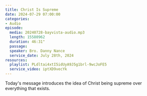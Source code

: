 ```yaml
---
title: Christ Is Supreme
date: 2024-07-29 07:00:00
categories:
- Audio
episode:
  media: 20240728-bayvista-audio.mp3
  length: 15580962
  duration: 46:31"
  passage:
  speaker: Bro. Danny Nance
  service_date: July 28th, 2024
resources:
  playlist: PLdltai4xtI5idUyA9J5g1brl-9wcJoFE5
  service_video: iptXD9vecYk
---
```

Today's message introduces the idea of Christ being supreme over everything that exists.